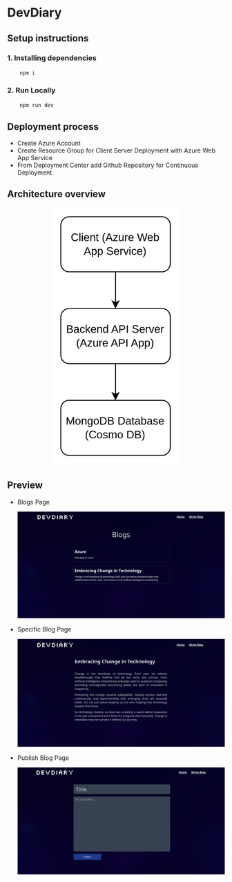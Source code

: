# DevDiary

## Setup instructions
### 1. Installing dependencies
```
    npm i
```

### 2. Run Locally
```
    npm run dev
```

## Deployment process
- Create Azure Account
- Create Resource Group for Client Server Deployment with Azure Web App Service
- From Deployment Center add Github Repository for Continuous Deployment.

## Architecture overview
<p align="center">
    <img src="previews/Architecture.png" alt="Architecture" height="600px" width="300px"></img>
</p>

## Preview
- Blogs Page

    <img src="previews/BlogsPage.png" alt="Blogs Page"></img>
    
- Specific Blog Page

    <img src="previews/BlogPage.png" alt="Blogs Page"></img>

- Publish Blog Page

    <img src="previews/PublishBlogPage.png" alt="Blogs Page"></img>